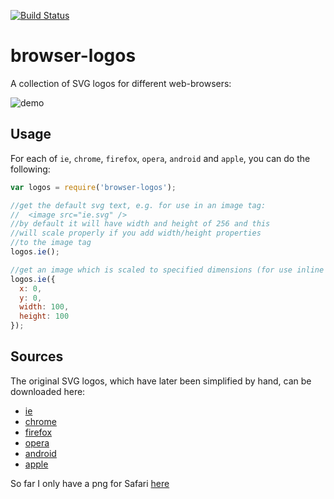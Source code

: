 [![Build Status](https://img.shields.io/travis/jepso-ci/browser-logos/master.svg)](https://travis-ci.org/jepso-ci/browser-logos)
# browser-logos

  A collection of SVG logos for different web-browsers:

![demo](https://jepso-ci.com/api/proxy/jepso-ci/browser-logos/master/test/render-results/test-pane-inline.svg)

## Usage

  For each of `ie`, `chrome`, `firefox`, `opera`, `android` and `apple`, you can do the following:

```javascript
var logos = require('browser-logos');

//get the default svg text, e.g. for use in an image tag:
//  <image src="ie.svg" />
//by default it will have width and height of 256 and this
//will scale properly if you add width/height properties
//to the image tag
logos.ie();

//get an image which is scaled to specified dimensions (for use inline in another svg):
logos.ie({
  x: 0,
  y: 0,
  width: 100,
  height: 100
});
```

## Sources

  The original SVG logos, which have later been simplified by hand, can be downloaded here:

   - [ie](http://upload.wikimedia.org/wikipedia/commons/1/1b/Internet_Explorer_9_icon.svg)
   - [chrome](http://upload.wikimedia.org/wikipedia/en/d/d0/Chrome_Logo.svg)
   - [firefox](http://upload.wikimedia.org/wikipedia/en/e/e3/Firefox-logo.svg)
   - [opera](http://upload.wikimedia.org/wikipedia/commons/d/d0/Opera_O.svg)
   - [android](http://upload.wikimedia.org/wikipedia/commons/d/d7/Android_robot.svg)
   - [apple](http://upload.wikimedia.org/wikipedia/commons/f/fa/Apple_logo_black.svg)

So far I only have a png for Safari [here](http://upload.wikimedia.org/wikipedia/en/6/61/Apple_Safari.png)